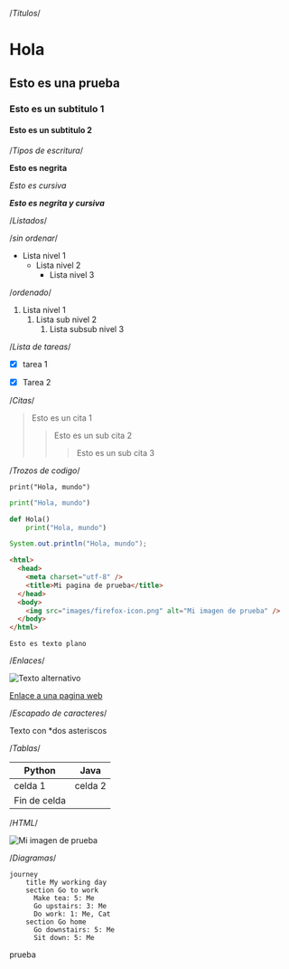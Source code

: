 
/*Titulos*/

# Hola

## Esto es una prueba

### Esto es un subtitulo 1

#### Esto es un subtitulo 2

/*Tipos de escritura*/

**Esto es negrita**

*Esto es cursiva*

***Esto es negrita y cursiva***

/*Listados*/

/*sin ordenar*/
- Lista nivel 1
  - Lista nivel 2
    - Lista nivel 3

/*ordenado*/
1. Lista nivel 1
   1. Lista sub nivel 2
      1. Lista subsub nivel 3


/*Lista de tareas*/
- [x] tarea 1
- [x] Tarea 2


/*Citas*/

> Esto es un cita 1
>> Esto es un sub cita 2
>>>Esto es un sub cita 3

/*Trozos de codigo*/

`print("Hola, mundo")`

```python
print("Hola, mundo")

def Hola()
    print("Hola, mundo")
```

```Java
System.out.println("Hola, mundo");
```

```HTML
<html>
  <head>
    <meta charset="utf-8" />
    <title>Mi pagina de prueba</title>
  </head>
  <body>
    <img src="images/firefox-icon.png" alt="Mi imagen de prueba" />
  </body>
</html>
```

```plaintext
Esto es texto plano
```

/*Enlaces*/

![Texto alternativo](https://imgs.search.brave.com/dEgm3tSfl92359icxhxo-gs5m409bVhKCQkQmW7lwds/rs:fit:500:0:0:0/g:ce/aHR0cHM6Ly9tYXJr/ZG93bi5uZXQuYnIv/YXNzZXRzL2ltZy9t/YXJrZG93bi5qcGc)

[Enlace a una pagina web](https://markdown.es/)

/*Escapado de caracteres*/

Texto con \*dos asteriscos


/*Tablas*/

|      Python    |    Java       |
| ------------- | ------------ |
| celda 1        | celda 2       |
| Fin de celda                     | 


/*HTML*/

<html>
  <head>
    <meta charset="utf-8" />
    <title>Mi pagina de prueba</title>
  </head>
  <body>
    <img src="images/firefox-icon.png" alt="Mi imagen de prueba" />
  </body>
</html>



/*Diagramas*/


```mermaid
journey
    title My working day
    section Go to work
      Make tea: 5: Me
      Go upstairs: 3: Me
      Do work: 1: Me, Cat
    section Go home
      Go downstairs: 5: Me
      Sit down: 5: Me
```


prueba